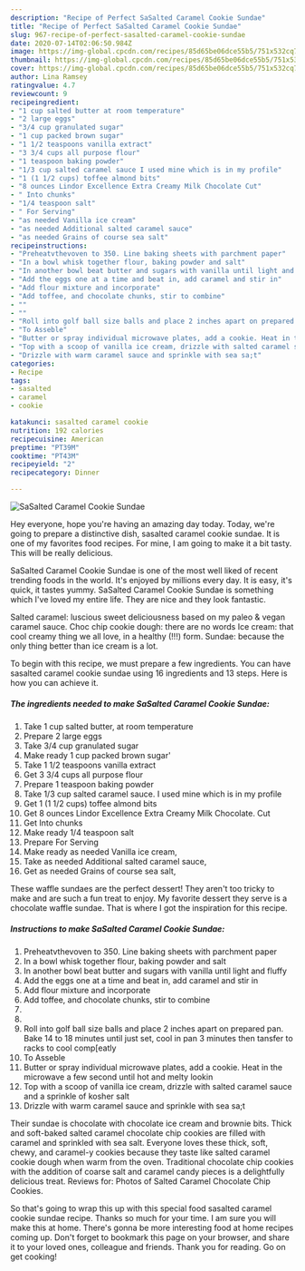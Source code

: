 ```yaml
---
description: "Recipe of Perfect SaSalted Caramel Cookie Sundae"
title: "Recipe of Perfect SaSalted Caramel Cookie Sundae"
slug: 967-recipe-of-perfect-sasalted-caramel-cookie-sundae
date: 2020-07-14T02:06:50.984Z
image: https://img-global.cpcdn.com/recipes/85d65be06dce55b5/751x532cq70/sasalted-caramel-cookie-sundae-recipe-main-photo.jpg
thumbnail: https://img-global.cpcdn.com/recipes/85d65be06dce55b5/751x532cq70/sasalted-caramel-cookie-sundae-recipe-main-photo.jpg
cover: https://img-global.cpcdn.com/recipes/85d65be06dce55b5/751x532cq70/sasalted-caramel-cookie-sundae-recipe-main-photo.jpg
author: Lina Ramsey
ratingvalue: 4.7
reviewcount: 9
recipeingredient:
- "1 cup salted butter at room temperature"
- "2 large eggs"
- "3/4 cup granulated sugar"
- "1 cup packed brown sugar"
- "1 1/2 teaspoons vanilla extract"
- "3 3/4 cups all purpose flour"
- "1 teaspoon baking powder"
- "1/3 cup salted caramel sauce I used mine which is in my profile"
- "1 (1 1/2 cups) toffee almond bits"
- "8 ounces Lindor Excellence Extra Creamy Milk Chocolate Cut"
- " Into chunks"
- "1/4 teaspoon salt"
- " For Serving"
- "as needed Vanilla ice cream"
- "as needed Additional salted caramel sauce"
- "as needed Grains of course sea salt"
recipeinstructions:
- "Preheatvthevoven to 350. Line baking sheets with parchment paper"
- "In a bowl whisk together flour, baking powder and salt"
- "In another bowl beat butter and sugars with vanilla until light and fluffy"
- "Add the eggs one at a time and beat in, add caramel and stir in"
- "Add flour mixture and incorporate"
- "Add toffee, and chocolate chunks, stir to combine"
- ""
- ""
- "Roll into golf ball size balls and place 2 inches apart on prepared pan. Bake 14 to 18 minutes until just set, cool in pan 3 minutes then tansfer to racks to cool comp[eatly"
- "To Asseble"
- "Butter or spray individual microwave plates, add a cookie. Heat in the microwave a few second until hot and melty lookin"
- "Top with a scoop of vanilla ice cream, drizzle with salted caramel sauce and a sprinkle of kosher salt"
- "Drizzle with warm caramel sauce and sprinkle with sea sa;t"
categories:
- Recipe
tags:
- sasalted
- caramel
- cookie

katakunci: sasalted caramel cookie 
nutrition: 192 calories
recipecuisine: American
preptime: "PT39M"
cooktime: "PT43M"
recipeyield: "2"
recipecategory: Dinner

---
```



![SaSalted Caramel Cookie Sundae](https://img-global.cpcdn.com/recipes/85d65be06dce55b5/751x532cq70/sasalted-caramel-cookie-sundae-recipe-main-photo.jpg)

Hey everyone, hope you're having an amazing day today. Today, we're going to prepare a distinctive dish, sasalted caramel cookie sundae. It is one of my favorites food recipes. For mine, I am going to make it a bit tasty. This will be really delicious.

SaSalted Caramel Cookie Sundae is one of the most well liked of recent trending foods in the world. It's enjoyed by millions every day. It is easy, it's quick, it tastes yummy. SaSalted Caramel Cookie Sundae is something which I've loved my entire life. They are nice and they look fantastic.

Salted caramel: luscious sweet deliciousness based on my paleo &amp; vegan caramel sauce. Choc chip cookie dough: there are no words Ice cream: that cool creamy thing we all love, in a healthy (!!!) form. Sundae: because the only thing better than ice cream is a lot.


To begin with this recipe, we must prepare a few ingredients. You can have sasalted caramel cookie sundae using 16 ingredients and 13 steps. Here is how you can achieve it.

<!--inarticleads1-->

##### The ingredients needed to make SaSalted Caramel Cookie Sundae:

1. Take 1 cup salted butter, at room temperature
1. Prepare 2 large eggs
1. Take 3/4 cup granulated sugar
1. Make ready 1 cup packed brown sugar&#39;
1. Take 1 1/2 teaspoons vanilla extract
1. Get 3 3/4 cups all purpose flour
1. Prepare 1 teaspoon baking powder
1. Take 1/3 cup salted caramel sauce. I used mine which is in my profile
1. Get 1 (1 1/2 cups) toffee almond bits
1. Get 8 ounces Lindor Excellence Extra Creamy Milk Chocolate. Cut
1. Get  Into chunks
1. Make ready 1/4 teaspoon salt
1. Prepare  For Serving
1. Make ready as needed Vanilla ice cream,
1. Take as needed Additional salted caramel sauce,
1. Get as needed Grains of course sea salt,


These waffle sundaes are the perfect dessert! They aren&#39;t too tricky to make and are such a fun treat to enjoy. My favorite dessert they serve is a chocolate waffle sundae. That is where I got the inspiration for this recipe. 

<!--inarticleads2-->

##### Instructions to make SaSalted Caramel Cookie Sundae:

1. Preheatvthevoven to 350. Line baking sheets with parchment paper
1. In a bowl whisk together flour, baking powder and salt
1. In another bowl beat butter and sugars with vanilla until light and fluffy
1. Add the eggs one at a time and beat in, add caramel and stir in
1. Add flour mixture and incorporate
1. Add toffee, and chocolate chunks, stir to combine
1. 
1. 
1. Roll into golf ball size balls and place 2 inches apart on prepared pan. Bake 14 to 18 minutes until just set, cool in pan 3 minutes then tansfer to racks to cool comp[eatly
1. To Asseble
1. Butter or spray individual microwave plates, add a cookie. Heat in the microwave a few second until hot and melty lookin
1. Top with a scoop of vanilla ice cream, drizzle with salted caramel sauce and a sprinkle of kosher salt
1. Drizzle with warm caramel sauce and sprinkle with sea sa;t


Their sundae is chocolate with chocolate ice cream and brownie bits. Thick and soft-baked salted caramel chocolate chip cookies are filled with caramel and sprinkled with sea salt. Everyone loves these thick, soft, chewy, and caramel-y cookies because they taste like salted caramel cookie dough when warm from the oven. Traditional chocolate chip cookies with the addition of coarse salt and caramel candy pieces is a delightfully delicious treat. Reviews for: Photos of Salted Caramel Chocolate Chip Cookies. 

So that's going to wrap this up with this special food sasalted caramel cookie sundae recipe. Thanks so much for your time. I am sure you will make this at home. There's gonna be more interesting food at home recipes coming up. Don't forget to bookmark this page on your browser, and share it to your loved ones, colleague and friends. Thank you for reading. Go on get cooking!
